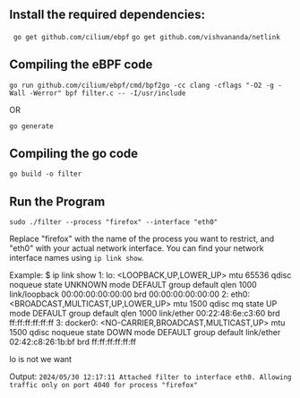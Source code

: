 ## Install the required dependencies:

``` go get github.com/cilium/ebpf```
```go get github.com/vishvananda/netlink```

## Compiling the eBPF code

``` go run github.com/cilium/ebpf/cmd/bpf2go -cc clang -cflags "-O2 -g -Wall -Werror" bpf filter.c -- -I/usr/include ```

OR

``` go generate ```

## Compiling the go code

``` go build -o filter ```

## Run the Program

```sudo ./filter --process "firefox" --interface "eth0"```

Replace "firefox" with the name of the process you want to restrict, and "eth0" with your actual network interface. You can find your network interface names using ```ip link show```.

Example: $ ip link show
1: lo: <LOOPBACK,UP,LOWER_UP> mtu 65536 qdisc noqueue state UNKNOWN mode DEFAULT group default qlen 1000
    link/loopback 00:00:00:00:00:00 brd 00:00:00:00:00:00
2: eth0: <BROADCAST,MULTICAST,UP,LOWER_UP> mtu 1500 qdisc mq state UP mode DEFAULT group default qlen 1000
    link/ether 00:22:48:6e:c3:60 brd ff:ff:ff:ff:ff:ff
3: docker0: <NO-CARRIER,BROADCAST,MULTICAST,UP> mtu 1500 qdisc noqueue state DOWN mode DEFAULT group default 
    link/ether 02:42:c8:26:1b:bf brd ff:ff:ff:ff:ff:ff

lo is not we want


Output: ```2024/05/30 12:17:11 Attached filter to interface eth0. Allowing traffic only on port 4040 for process "firefox"```

